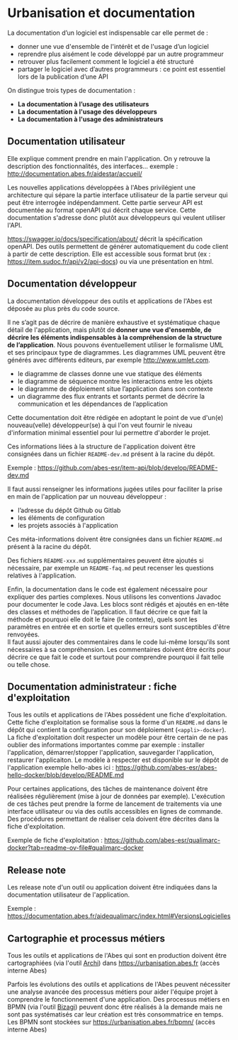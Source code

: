 # Urbanisation et documentation

La documentation d’un logiciel est indispensable car elle permet de :

* donner une vue d'ensemble de l'intérêt et de l'usage d’un logiciel
* reprendre plus aisément le code développé par un autre programmeur
* retrouver plus facilement comment le logiciel a été structuré
* partager le logiciel avec d’autres programmeurs : ce point est essentiel lors de la publication d’une API

On distingue trois types de documentation :

* __La documentation à l’usage des utilisateurs__
* __La documentation à l'usage des développeurs__
* __La documentation à l'usage des administrateurs__

## Documentation utilisateur

Elle explique comment prendre en main l'application. On y retrouve la description des fonctionnalités, des interfaces... exemple : http://documentation.abes.fr/aidestar/accueil/

Les nouvelles applications développées à l'Abes privilégient une architecture qui sépare la partie interface utilisateur de la partie serveur qui peut être interrogée indépendamment. Cette partie serveur API est documentée au format openAPI qui décrit chaque service. Cette documentation s'adresse donc plutôt aux développeurs qui veulent utiliser l'API.

https://swagger.io/docs/specification/about/ décrit la spécification openAPI. Des outils permettent de générer automatiquement du code client à partir de cette description. Elle est accessible sous format brut (ex : https://item.sudoc.fr/api/v2/api-docs) ou via une présentation en html.

## Documentation développeur

La documentation développeur des outils et applications de l'Abes est déposée au plus près du code source.

Il ne s’agit pas de décrire de manière exhaustive et systématique chaque détail de l'application, mais plutôt de __donner une vue d'ensemble, de décrire les éléments indispensables à la compréhension de la structure de l’application__. Nous pouvons éventuellement utiliser le formalisme UML et ses principaux type de diagrammes. Les diagrammes UML peuvent être générés avec différents éditeurs, par exemple http://www.umlet.com.

* le diagramme de classes donne une vue statique des éléments
* le diagramme de séquence montre les interactions entre les objets
* le diagramme de déploiement situe l’application dans son contexte
* un diagramme des flux entrants et sortants permet de décrire la communication et les dépendances de l’application

Cette documentation doit être rédigée en adoptant le point de vue d'un(e) nouveau(velle) développeur(se) à qui l'on veut fournir le niveau d'information minimal essentiel pour lui permettre d'aborder le projet.

Ces informations liées à la structure de l'application doivent être consignées dans un fichier `README-dev.md` présent à la racine du dépôt.

Exemple : https://github.com/abes-esr/item-api/blob/develop/README-dev.md

Il faut aussi renseigner les informations jugées utiles pour faciliter la prise en main de l'application par un nouveau développeur :

* l’adresse du dépôt Github ou Gitlab
* les éléments de configuration
* les projets associés à l'application

Ces méta-informations doivent être consignées dans un fichier `README.md` présent à la racine du dépôt.

Des fichiers `README-xxx.md` supplémentaires peuvent être ajoutés si nécessaire, par exemple un `README-faq.md` peut recenser les questions relatives à l'application.


Enfin, la documentation dans le code est également nécessaire pour expliquer des parties complexes. Nous utilisons les conventions Javadoc pour documenter le code Java. Les blocs sont rédigés et ajoutés en en-tête des classes et méthodes de l’application. Il faut décrire ce que fait la méthode et pourquoi elle doit le faire (le contexte), quels sont les paramètres en entrée et en sortie et quelles erreurs sont susceptibles d'être renvoyées.  
Il faut aussi ajouter des commentaires dans le code lui-même lorsqu'ils sont nécessaires à sa compréhension. Les commentaires doivent être écrits pour décrire ce que fait le code et surtout pour comprendre pourquoi il fait telle ou telle chose.


## Documentation administrateur : fiche d'exploitation

Tous les outils et applications de l'Abes possédent une fiche d'exploitation. Cette fiche d'exploitation se formalise sous la forme d'un `README.md` dans le dépôt qui contient la configuration pour son déploiement (`<appli>-docker`). La fiche d'exploitation doit respecter un modèle pour être certain de ne pas oublier des informations importantes comme par exemple : installer l'application, démarrer/stopper l'application, sauvegarder l'application, restaurer l'applicaiton. Le modèle à respecter est disponible sur le dépôt de l'application exemple hello-abes ici : https://github.com/abes-esr/abes-hello-docker/blob/develop/README.md

Pour certaines applications, des tâches de maintenance doivent être réalisées régulièrement (mise à jour de données par exemple). L'exécution de ces tâches peut prendre la forme de lancement de traitements via une interface utilisateur ou via des outils accessibles en lignes de commande. Des procédures permettant de réaliser cela doivent être décrites dans la fiche d'exploitation.

Exemple de fiche d'exploitation : https://github.com/abes-esr/qualimarc-docker?tab=readme-ov-file#qualimarc-docker

## Release note

Les release note d'un outil ou application doivent être indiquées dans la documentation utilisateur de l'application.

Exemple : https://documentation.abes.fr/aidequalimarc/index.html#VersionsLogicielles


## Cartographie et processus métiers

Tous les outils et applications de l'Abes qui sont en production doivent être cartographiées (via l'outil [Archi](https://www.archimatetool.com/)) dans https://urbanisation.abes.fr (accès interne Abes)

Parfois les évolutions des outils et applications de l'Abes peuvent nécessiter une analyse avancée des processus métiers pour aider l'équipe projet à comprendre le fonctionnement d'une application. Des processus métiers en BPMN (via l'outil [Bizagi](https://www.bizagi.com/)) peuvent donc être réalisés à la demande mais ne sont pas systématisés car leur création est très consommatrice en temps. Les BPMN sont stockées sur https://urbanisation.abes.fr/bpmn/ (accès interne Abes)

 
